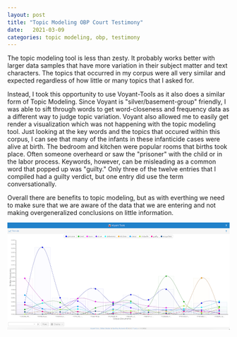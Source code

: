 ```yaml
---
layout: post
title: "Topic Modeling OBP Court Testimony"
date:   2021-03-09
categories: topic modeling, obp, testimony
---
```


The topic modeling tool is less than zesty. It probably works better with larger data samples that have more variation in their subject matter and text characters. The topics that occurred in my corpus were all very similar and expected regardless of how little or many topics that I asked for. 

Instead, I took this opportunity to use Voyant-Tools as it also does a similar form of Topic Modeling. Since Voyant is "silver/basement-group" friendly, I was able to sift through words to get word-closeness and frequency data as a different way to judge topic variation. Voyant also allowed me to easily get render a visualization which was not happening with the topic modeling tool. Just looking at the key words and the topics that occured within this corpus, I can see that many of the infants in these infanticide cases were alive at birth. The bedroom and kitchen were popular rooms that births took place. Often someone overheard or saw the "prisoner" with the child or in the labor process. Keywords, however, can be misleading as a common word that popped up was "guilty." Only three of the twelve entries that I compiled had a guilty verdict, but one entry did use the term conversationally. 

Overall there are benefits to topic modeling, but as with everthing we need to make sure that we are aware of the data that we are entering and not making overgeneralized conclusions on little information. 

![](Voyant_Visualization.png)
